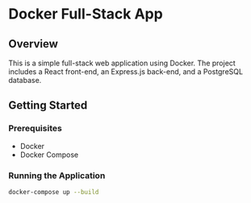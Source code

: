 # Docker Full-Stack App

## Overview
This is a simple full-stack web application using Docker. The project includes a React front-end, an Express.js back-end, and a PostgreSQL database.

## Getting Started

### Prerequisites
- Docker
- Docker Compose

### Running the Application
```bash
docker-compose up --build
